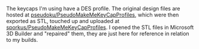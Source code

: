 The keycaps I'm using have a DES profile. The original design files are hosted at [pseudoku/PseudoMakeMeKeyCapProfiles](https://github.com/pseudoku/PseudoMakeMeKeyCapProfiles), which were then exported as STL, touched up and uploaded at [sporkus/PseudoMakeMeKeyCapProfiles](https://github.com/sporkus/PseudoMakeMeKeyCapProfiles). I opened the STL files in Microsoft 3D Builder and "repaired" them, they are just here for reference in relation to my builds.